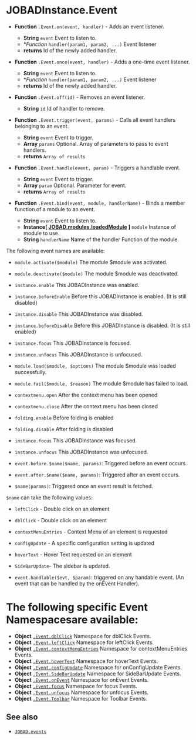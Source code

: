 # JOBADInstance.Event

* **Function** `.Event.on(event, handler)` - Adds an event listener. 
    * **String** `event` Event to listen to. 
    * **Function* `handler(param1, param2, ...)` Event listener
    * **returns** Id of the newly added handler. 

* **Function** `.Event.once(event, handler)` - Adds a one-time  event listener. 
    * **String** `event` Event to listen to. 
    * **Function* `handler(param1, param2, ...)` Event listener
    * **returns** Id of the newly added handler. 

* **Function** `.Event.off(id)` - Removes an event listener. 
    * **String** `id` Id of handler to remove. 

* **Function** `.Event.trigger(event, params)` - Calls all event handlers belonging to an event. 
    * **String** `event` Event to trigger. 
    * **Array** `params` Optional. Array of parameters to pass to event handlers.
    * **returns** `Array of results`

* **Function** `.Event.handle(event, param)` - Triggers a handlable event. 
    * **String** `event` Event to trigger. 
    * **Array** `param` Optional. Parameter for event. 
    * **returns** `Array of results`

* **Function** `.Event.bind(event, module, handlerName)` - Binds a member function of a module to an event. 
    * **String** `event` Event to listen to. 
    * **Instance[ [JOBAD.modules.loadedModule](../../JOBAD.modules/loadedModule.md) ]** `module` Instance of module to use. 
    * **String** `handlerName` Name of the handler Function of the module. 

The following event names are available: 


* `module.activate($module)` The module $module was activated. 
* `module.deactivate($module)` The module $module was deactivated. 

* `instance.enable` This JOBADInstance was enabled. 
* `instance.beforeEnable` Before this JOBADInstance is enabled.  (It is still disabled)
* `instance.disable` This JOBADInstance was disabled. 
* `instance.beforeDisable` Before this JOBADInstance is disabled.  (It is still enabled)
* `instance.focus` This JOBADInstance is focused. 
* `instance.unfocus` This JOBADInstance is unfocused. 

* `module.load($module, $options)` The module $module was loaded successfully. 
* `module.fail($module, $reason)` The module $module has failed to load. 

* `contextmenu.open` After the context menu has been opened
* `contextmenu.close` After the context menu has been closed

* `folding.enable` Before folding is enabled
* `folding.disable` After folding is disabled

* `instance.focus` This JOBADInstance was focused. 
* `instance.unfocus` This JOBADInstance was unfocused. 

* `event.before.$name($name, params)`: Triggered before an event occurs. 
* `event.after.$name($name, params)`: Triggered after an event occurs. 
* `$name(params)`: Triggered once an event result is fetched. 

`$name` can take the following values: 

* `leftClick` - Double click on an element
* `dblClick` - Double click on an element
* `contextMenuEntries` - Context Menu of an element is requested
* `configUpdate` - A specific configuration setting is updated
* `hoverText` - Hover Text requested on an element
* `SideBarUpdate`- The sidebar is updated. 

* `event.handlable($evt, $param)`: triggered on any handable event. (An event that can be handled by the onEvent Handler). 

# The following specific Event Namespacesare available: 

* **Object** [`.Event.dblClick`](dblClick.md) Namespace for dblClick Events. 
* **Object** [`.Event.leftClick`](leftClick.md) Namespace for leftClick Events. 
* **Object** [`.Event.contextMenuEntries`](contextMenuEntries.md) Namespace for contextMenuEntries Events. 
* **Object** [`.Event.hoverText`](hoverText.md) Namespace for hoverText Events. 
* **Object** [`.Event.configUpdate`](configUpdate.md) Namespace for onConfigUpdate Events. 
* **Object** [`.Event.SideBarUpdate`](SideBarUpdate.md) Namespace for SideBarUpdate Events. 
* **Object** [`.Event.onEvent`](onEvent.md) Namespace for onEvent Events. 
* **Object** [`.Event.focus`](focus.md) Namespace for focus Events. 
* **Object** [`.Event.unfocus`](unfocus.md) Namespace for unfocus Events. 
* **Object** [`.Event.Toolbar`](Toolbar.md) Namespace for Toolbar Events. 


## See also

* [`JOBAD.events`](../../JOBAD.events/index.md)
